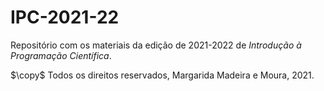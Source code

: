 # IPC-2021-22

Repositório com os materiais da edição de 2021-2022 de *Introdução à Programação Científica*.

$\copy$ Todos os direitos reservados, Margarida Madeira e Moura, 2021.
